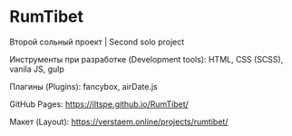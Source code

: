 # RumTibet

Второй сольный проект | Second solo project

Инструменты при разработке (Development tools): HTML, CSS (SCSS), vanila JS, gulp

Плагины (Plugins): fancybox, airDate.js

GitHub Pages: https://iltspe.github.io/RumTibet/

Макет (Layout): https://verstaem.online/projects/rumtibet/

